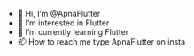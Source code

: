 - 👋 Hi, I’m @ApnaFlutter
- 👀 I’m interested in Flutter 
- 🌱 I’m currently learning Flutter 
- 📫 How to reach me type ApnaFlutter on insta

<!---
ApnaFlutter/ApnaFlutter is a ✨ special ✨ repository because its `README.md` (this file) appears on your GitHub profile.
You can click the Preview link to take a look at your changes.
--->
